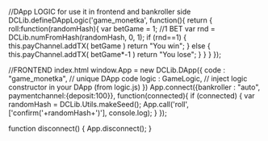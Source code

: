 //DApp LOGIC for use it in frontend and bankroller side
DCLib.defineDAppLogic('game_monetka', function(){
  return {
	roll:function(randomHash){
		var betGame = 1; //1 BET
		var rnd = DCLib.numFromHash(randomHash, 0, 1);
		if (rnd==1) {
		  this.payChannel.addTX( betGame )
		  return "You win";
		} else {
		  this.payChannel.addTX( betGame*-1 )
		  return "You lose";
		}
    }
  }
});

//FRONTEND index.html
window.App = new DCLib.DApp({
	code  : "game_monetka", // unique DApp code
	logic : GameLogic, // inject logic constructor in your DApp (from logic.js)
})
App.connect({bankroller : "auto", paymentchannel:{deposit:100}}, function(connected){
	if (connected) {
		var randomHash = DCLib.Utils.makeSeed();
		App.call('roll', ['confirm('+randomHash+')'], console.log);
	}
});

function disconnect() {
	App.disconnect();
}
